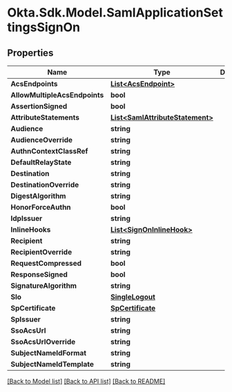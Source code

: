 # Okta.Sdk.Model.SamlApplicationSettingsSignOn

## Properties

Name | Type | Description | Notes
------------ | ------------- | ------------- | -------------
**AcsEndpoints** | [**List&lt;AcsEndpoint&gt;**](AcsEndpoint.md) |  | [optional] 
**AllowMultipleAcsEndpoints** | **bool** |  | [optional] 
**AssertionSigned** | **bool** |  | [optional] 
**AttributeStatements** | [**List&lt;SamlAttributeStatement&gt;**](SamlAttributeStatement.md) |  | [optional] 
**Audience** | **string** |  | [optional] 
**AudienceOverride** | **string** |  | [optional] 
**AuthnContextClassRef** | **string** |  | [optional] 
**DefaultRelayState** | **string** |  | [optional] 
**Destination** | **string** |  | [optional] 
**DestinationOverride** | **string** |  | [optional] 
**DigestAlgorithm** | **string** |  | [optional] 
**HonorForceAuthn** | **bool** |  | [optional] 
**IdpIssuer** | **string** |  | [optional] 
**InlineHooks** | [**List&lt;SignOnInlineHook&gt;**](SignOnInlineHook.md) |  | [optional] 
**Recipient** | **string** |  | [optional] 
**RecipientOverride** | **string** |  | [optional] 
**RequestCompressed** | **bool** |  | [optional] 
**ResponseSigned** | **bool** |  | [optional] 
**SignatureAlgorithm** | **string** |  | [optional] 
**Slo** | [**SingleLogout**](SingleLogout.md) |  | [optional] 
**SpCertificate** | [**SpCertificate**](SpCertificate.md) |  | [optional] 
**SpIssuer** | **string** |  | [optional] 
**SsoAcsUrl** | **string** |  | [optional] 
**SsoAcsUrlOverride** | **string** |  | [optional] 
**SubjectNameIdFormat** | **string** |  | [optional] 
**SubjectNameIdTemplate** | **string** |  | [optional] 

[[Back to Model list]](../README.md#documentation-for-models) [[Back to API list]](../README.md#documentation-for-api-endpoints) [[Back to README]](../README.md)

